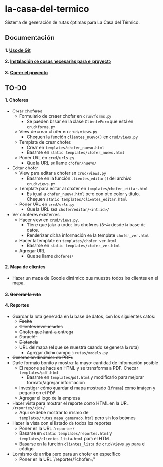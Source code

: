 # la-casa-del-termico
Sistema de generación de rutas óptimas para La Casa del Térmico.

## Documentación

#### 1. [Uso de Git](/docs/GIT.md)
#### 2. [Instalación de cosas necesarias para el proyecto](/docs/INSTALL.md)
#### 3. [Correr el proyecto](/docs/RUN.md)

## TO-DO

#### 1. Choferes
* Crear choferes
  * Formulario de creaer chofer en `crud/forms.py`
    * Se pueden basar en la clase `ClienteForm` que está en `crud/forms.py`
  * View de crear chofer en `crud/views.py`
    * Chequen la función `clientes_nuevo()` en `crud/views.py`
  * Template de crear chofer. 
    * Crear en `templates/chofer_nuevo.html` 
    * Basarse en `static templates/chofer_nuevo.html`
  * Poner URL en `crud/urls.py`
    * Que la URL se llame `chofer/nuevo/`
* Editar chofer
  * View para editar a chofer en `crud/views.py`
    * Basarse en la función `clientes_editar()` del archivo `crud/views.py`
  * Template para editar al chofer en `templates/chofer_editar.html`
    * Es igual a `chofer_nuevo.html` pero con otro color y título. Chequen `static templates/clientes_editar.html`
  * Poner URL en `crud/urls.py`
    * Que la URL sea `chofer/editar/<int:id>/`
* Ver choferes existentes
  * Hacer view en `crud/views.py`. 
    * Tiene que jalar a todos los choferes (3-4) desde la base de datos.
    * Renderizar dicha información en la template `chofer_ver.html`
  * Hacer la template en `templates/chofer_ver.html`
    * Basarse en `static templates/chofer_ver.html`
  * Agregar URL
    * Que se llame `choferes/`
#### 2. Mapa de clientes
* Hacer un mapa de Google dinámico que muestre todos los clientes en el mapa.
#### 3. ~~Generar la ruta~~
#### 4. Reportes
* Guardar la ruta generada en la base de datos, con los siguientes datos:
  * ~~Fecha~~
  * ~~Clientes involucrados~~
  * ~~Chofer que hará la entrega~~
  * ~~Duración~~
  * ~~Distancia~~
  * URL del mapa (el que se muestra cuando se genera la ruta)
    * Agregar dicho campo a `rutas/models.py`
* ~~Generación dinámica de PDFs~~
* Darle formato bonito y mostrar la mayor cantidad de información posible
  * El reporte se hace en HTML y se transforma a PDF. Checar `templates/pdf.html`
    * Basarse en `templates/pdf.html` y modificarlo para mejorar formato/agregar información
  * Investigar cómo guardar el mapa mostrado (`iframe`) como imágen y pegarlo en el PDF
  * Agregar el logo de la empresa
* Hacer vista para mostrar el reporte como HTML en la URL `/reportes/<id>/`
  * Aquí se debe mostrar lo mismo de `templates/rutas_mapa_generado.html` pero sin los botones
* Hacer la vista con el listado de todos los reportes
  * Poner en la URL `/reportes/`
  * Basarse en `static templates/reportes.html` y `templates/clientes_lista.html` para el HTML
  * Basarse en la función `clientes_lista` de `crud/views.py` para el código
* Lo mismo de arriba pero para un chofer en específico
  * Poner en la URL `/reportes/?chofer=<chofer>/'
